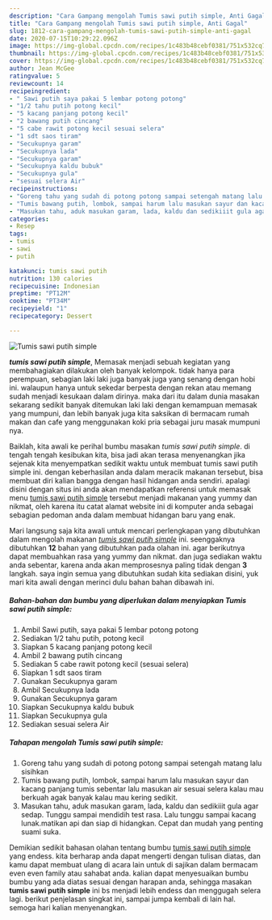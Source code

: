 ```yaml
---
description: "Cara Gampang mengolah Tumis sawi putih simple, Anti Gagal"
title: "Cara Gampang mengolah Tumis sawi putih simple, Anti Gagal"
slug: 1812-cara-gampang-mengolah-tumis-sawi-putih-simple-anti-gagal
date: 2020-07-15T10:29:22.096Z
image: https://img-global.cpcdn.com/recipes/1c483b48cebf0381/751x532cq70/tumis-sawi-putih-simple-foto-resep-utama.jpg
thumbnail: https://img-global.cpcdn.com/recipes/1c483b48cebf0381/751x532cq70/tumis-sawi-putih-simple-foto-resep-utama.jpg
cover: https://img-global.cpcdn.com/recipes/1c483b48cebf0381/751x532cq70/tumis-sawi-putih-simple-foto-resep-utama.jpg
author: Jean McGee
ratingvalue: 5
reviewcount: 14
recipeingredient:
- " Sawi putih saya pakai 5 lembar potong potong"
- "1/2 tahu putih potong kecil"
- "5 kacang panjang potong kecil"
- "2 bawang putih cincang"
- "5 cabe rawit potong kecil sesuai selera"
- "1 sdt saos tiram"
- "Secukupnya garam"
- "Secukupnya lada"
- "Secukupnya garam"
- "Secukupnya kaldu bubuk"
- "Secukupnya gula"
- "sesuai selera Air"
recipeinstructions:
- "Goreng tahu yang sudah di potong potong sampai setengah matang lalu sisihkan"
- "Tumis bawang putih, lombok, sampai harum lalu masukan sayur dan kacang panjang tumis sebentar lalu masukan air sesuai selera kalau mau berkuah agak banyak kalau mau kering sedikit."
- "Masukan tahu, aduk masukan garam, lada, kaldu dan sedikiiit gula agar sedap. Tunggu sampai mendidih test rasa. Lalu tunggu sampai kacang lunak.matikan api dan siap di hidangkan. Cepat dan mudah yang penting suami suka."
categories:
- Resep
tags:
- tumis
- sawi
- putih

katakunci: tumis sawi putih 
nutrition: 130 calories
recipecuisine: Indonesian
preptime: "PT12M"
cooktime: "PT34M"
recipeyield: "1"
recipecategory: Dessert

---
```



![Tumis sawi putih simple](https://img-global.cpcdn.com/recipes/1c483b48cebf0381/751x532cq70/tumis-sawi-putih-simple-foto-resep-utama.jpg)

<b><i>tumis sawi putih simple</i></b>, Memasak menjadi sebuah kegiatan yang membahagiakan dilakukan oleh banyak kelompok. tidak hanya para perempuan, sebagian laki laki juga banyak juga yang senang dengan hobi ini. walaupun hanya untuk sekedar berpesta dengan rekan atau memang sudah menjadi kesukaan dalam dirinya. maka dari itu dalam dunia masakan sekarang sedikit banyak ditemukan laki laki dengan kemampuan memasak yang mumpuni, dan lebih banyak juga kita saksikan di bermacam rumah makan dan cafe yang menggunakan koki pria sebagai juru masak mumpuni nya.



Baiklah, kita awali ke perihal bumbu masakan <i>tumis sawi putih simple</i>. di tengah tengah kesibukan kita, bisa jadi akan terasa menyenangkan jika sejenak kita menyempatkan sedikit waktu untuk membuat tumis sawi putih simple ini. dengan keberhasilan anda dalam meracik makanan tersebut, bisa membuat diri kalian bangga dengan hasil hidangan anda sendiri. apalagi disini dengan situs ini anda akan mendapatkan referensi untuk memasak menu <u>tumis sawi putih simple</u> tersebut menjadi makanan yang yummy dan nikmat, oleh karena itu catat alamat website ini di komputer anda sebagai sebagian pedoman anda dalam membuat hidangan baru yang enak.


Mari langsung saja kita awali untuk mencari perlengkapan yang dibutuhkan dalam mengolah makanan <u><i>tumis sawi putih simple</i></u> ini. seenggaknya dibutuhkan <b>12</b> bahan yang dibutuhkan pada olahan ini. agar berikutnya dapat membuahkan rasa yang yummy dan nikmat. dan juga sediakan waktu anda sebentar, karena anda akan memprosesnya paling tidak dengan <b>3</b> langkah. saya ingin semua yang dibutuhkan sudah kita sediakan disini, yuk mari kita awali dengan merinci dulu bahan bahan dibawah ini.

<!--inarticleads1-->

##### Bahan-bahan dan bumbu yang diperlukan dalam menyiapkan Tumis sawi putih simple:

1. Ambil  Sawi putih, saya pakai 5 lembar potong potong
1. Sediakan 1/2 tahu putih, potong kecil
1. Siapkan 5 kacang panjang potong kecil
1. Ambil 2 bawang putih cincang
1. Sediakan 5 cabe rawit potong kecil (sesuai selera)
1. Siapkan 1 sdt saos tiram
1. Gunakan Secukupnya garam
1. Ambil Secukupnya lada
1. Gunakan Secukupnya garam
1. Siapkan Secukupnya kaldu bubuk
1. Siapkan Secukupnya gula
1. Sediakan sesuai selera Air




<!--inarticleads2-->

##### Tahapan mengolah Tumis sawi putih simple:

1. Goreng tahu yang sudah di potong potong sampai setengah matang lalu sisihkan
1. Tumis bawang putih, lombok, sampai harum lalu masukan sayur dan kacang panjang tumis sebentar lalu masukan air sesuai selera kalau mau berkuah agak banyak kalau mau kering sedikit.
1. Masukan tahu, aduk masukan garam, lada, kaldu dan sedikiiit gula agar sedap. Tunggu sampai mendidih test rasa. Lalu tunggu sampai kacang lunak.matikan api dan siap di hidangkan. Cepat dan mudah yang penting suami suka.




Demikian sedikit bahasan olahan tentang bumbu <u>tumis sawi putih simple</u> yang endess. kita berharap anda dapat mengerti dengan tulisan diatas, dan kamu dapat membuat ulang di acara lain untuk di sajikan dalam bermacam even even family atau sahabat anda. kalian dapat menyesuaikan bumbu bumbu yang ada diatas sesuai dengan harapan anda, sehingga masakan <b>tumis sawi putih simple</b> ini bs menjadi lebih endess dan menggugah selera lagi. berikut penjelasan singkat ini, sampai jumpa kembali di lain hal. semoga hari kalian menyenangkan.
